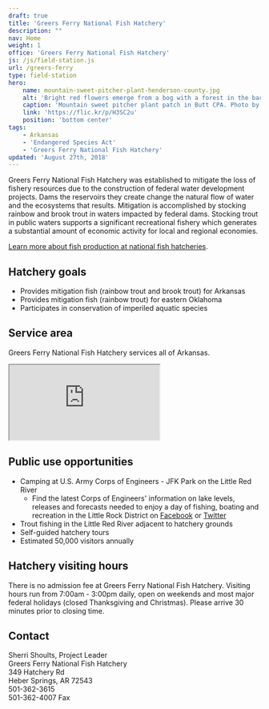 ```yaml
---
draft: true
title: 'Greers Ferry National Fish Hatchery'
description: ""
nav: Home
weight: 1
office: 'Greers Ferry National Fish Hatchery'
js: /js/field-station.js
url: /greers-ferry
type: field-station
hero:
    name: mountain-sweet-pitcher-plant-henderson-county.jpg
    alt: 'Bright red flowers emerge from a bog with a forest in the background.'
    caption: 'Mountain sweet pitcher plant patch in Butt CPA. Photo by Gary Peeples, USFWS.'
    link: 'https://flic.kr/p/H3SC2u'
    position: 'bottom center'
tags:
    - Arkansas
    - 'Endangered Species Act'
    - 'Greers Ferry National Fish Hatchery'
updated: 'August 27th, 2018'
---
```


Greers Ferry National Fish Hatchery was established to mitigate the loss of fishery resources due to the construction of federal water development projects. Dams the reservoirs they create change the natural flow of water and the ecosystems that results. Mitigation is accomplished by stocking rainbow and brook trout in waters impacted by federal dams. Stocking trout in public waters supports a significant recreational fishery which generates a substantial amount of economic activity for local and regional economies.

[Learn more about fish production at national fish hatcheries](/our-services/fish-production/).

## Hatchery goals

- Provides mitigation fish (rainbow trout and brook trout) for Arkansas
- Provides mitigation fish (rainbow trout) for eastern Oklahoma
- Participates in conservation of imperiled aquatic species

## Service area

Greers Ferry National Fish Hatchery services all of Arkansas.

<iframe src="https://usfws.github.io/southeast-mega-map/?state=Arkansas&state=Oklahoma" class="state-map" title="Find a local field station"></iframe>

## Public use opportunities

- Camping at U.S. Army Corps of Engineers - JFK Park on the Little Red River
    - Find the latest Corps of Engineers' information on lake levels, releases and forecasts needed to enjoy a day of fishing, boating and recreation in the Little Rock District on [Facebook](https://www.facebook.com/littlerockusace) or [Twitter](https://www.twitter.com/usacelittlerock)
- Trout fishing in the Little Red River adjacent to hatchery grounds
- Self-guided hatchery tours
- Estimated 50,000 visitors annually

## Hatchery visiting hours

There is no admission fee at Greers Ferry National Fish Hatchery. Visiting hours run from 7:00am - 3:00pm daily, open on weekends and most major federal holidays (closed Thanksgiving and Christmas). Please arrive 30 minutes prior to closing time.

## Contact

Sherri Shoults, Project Leader  
Greers Ferry National Fish Hatchery  
349 Hatchery Rd  
Heber Springs, AR 72543  
501-362-3615  
501-362-4007 Fax

<br><br>